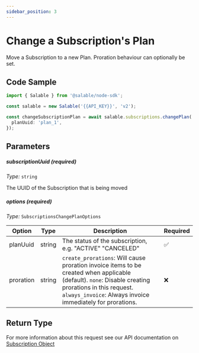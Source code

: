 ```yaml
---
sidebar_position: 3
---
```


# Change a Subscription's Plan

Move a Subscription to a new Plan. Proration behaviour can optionally be set.

## Code Sample

```typescript
import { Salable } from '@salable/node-sdk';

const salable = new Salable('{{API_KEY}}', 'v2');

const changeSubscriptionPlan = await salable.subscriptions.changePlan('subscription_1', {
  planUuid: 'plan_1',
});
```

## Parameters

##### subscriptionUuid (_required_)

_Type:_ `string`

The UUID of the Subscription that is being moved

##### options (_required_)

_Type:_ `SubscriptionsChangePlanOptions`

| Option    | Type   | Description                                                                                                                                                                                                        | Required |
| --------- | ------ | ------------------------------------------------------------------------------------------------------------------------------------------------------------------------------------------------------------------ | -------- |
| planUuid  | string | The status of the subscription, e.g. "ACTIVE" "CANCELED"                                                                                                                                                           | ✅       |
| proration | string | `create_prorations`: Will cause proration invoice items to be created when applicable (default). `none`: Disable creating prorations in this request. `always_invoice`: Always invoice immediately for prorations. | ❌       |

## Return Type

For more information about this request see our API documentation on [Subscription Object](https://docs.salable.app/api/v2#tag/Subscriptions/operation/changeSubscriptionsPlan)
